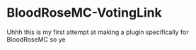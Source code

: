 # BloodRoseMC-VotingLink
Uhhh this is my first attempt at making a plugin specifically for BloodRoseMC so ye
